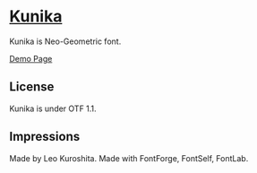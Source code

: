 # [Kunika](https://kurogedelic.github.io/Kunika/)
Kunika is Neo-Geometric font.

[Demo Page](https://kurogedelic.github.io/Kunika/)


## License
Kunika is under OTF 1.1.

## Impressions
Made by Leo Kuroshita.
Made with FontForge, FontSelf, FontLab.
